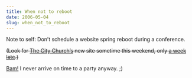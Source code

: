 ```yaml
---
title: When not to reboot
date: 2006-05-04
slug: when_not_to_reboot
---
```

<p>Note to self: Don&#8217;t schedule a website spring reboot during a conference.</p>

<p><del>(Look for <a href="http://www.thecity.org">The City Church&#8217;s</a> new site sometime this weekend, only <a href="http://www.cssreboot.com">a week late</a>.)</del></p>

<p class="update"><a href="http://www.thecity.org">Bam!</a> I never arrive on time to a party anyway. ;)</p>